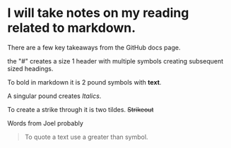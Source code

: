 # I will take notes on my reading related to markdown.

There are a few key takeaways from the GitHub docs page. 

the "#" creates a size 1 header with multiple symbols creating subsequent sized headings.

To bold in markdown it is 2 pound symbols with **text**.

A singular pound creates *Italics*.

To create a strike through it is two tildes. ~~Strikeout~~

Words from Joel probably
>To quote a text use a greater than symbol. 
